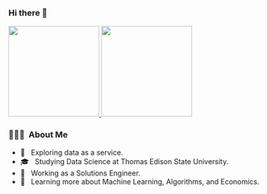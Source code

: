 ### Hi there 👋

<a href="https://github.com/calebjcourtney">
  <img height="180em" src="https://github-readme-stats.vercel.app/api?username=calebjcourtney&theme=buefy&show_icons=true" />
  <img height="180em" src="https://github-readme-stats.vercel.app/api/top-langs/?username=calebjcourtney&theme=buefy&layout=compact" />
</a>

<h3> 👨🏻‍💻 &nbsp;About Me </h3>

- 🤔 &nbsp; Exploring data as a service.
- 🎓 &nbsp; Studying Data Science at Thomas Edison State University.
- 💼 &nbsp; Working as a Solutions Engineer.
- 🌱 &nbsp; Learning more about Machine Learning, Algorithms, and Economics.

<!--
**calebjcourtney/calebjcourtney** is a ✨ _special_ ✨ repository because its `README.md` (this file) appears on your GitHub profile.

Here are some ideas to get you started:

- 🔭 I’m currently working on ...
- 🌱 I’m currently learning ...
- 👯 I’m looking to collaborate on ...
- 🤔 I’m looking for help with ...
- 💬 Ask me about ...
- 📫 How to reach me: ...
- 😄 Pronouns: ...
- ⚡ Fun fact: ...
-->
